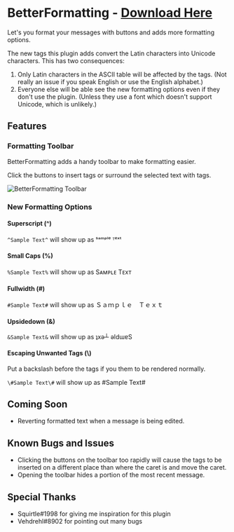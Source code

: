 # BetterFormatting - [Download Here](https://raw.githubusercontent.com/Anxeal/BDEnhancements/master/plugins/BetterFormatting/BetterFormatting.plugin.js)

Let's you format your messages with buttons and adds more formatting options.

The new tags this plugin adds convert the Latin characters into Unicode characters. This has two consequences:
 1. Only Latin characters in the ASCII table will be affected by the tags. (Not really an issue if you speak English or use the English alphabet.)
 2. Everyone else will be able see the new formatting options even if they don't use the plugin. (Unless they use a font which doesn't support Unicode, which is unlikely.)

## Features

### Formatting Toolbar
BetterFormatting adds a handy toolbar to make formatting easier.

Click the buttons to insert tags or surround the selected text with tags.

![BetterFormatting Toolbar](https://my.mixtape.moe/tgzkvq.png)

### New Formatting Options

#### Superscript (^)
`^Sample Text^` will show up as ˢᵃᵐᵖˡᵉ ᵀᵉˣᵗ

#### Small Caps (%)
`%Sample Text%` will show up as Sᴀᴍᴘʟᴇ Tᴇxᴛ

#### Fullwidth (#)
`#Sample Text#` will show up as Ｓａｍｐｌｅ　Ｔｅｘｔ

#### Upsidedown (&)
`&Sample Text&` will show up as ʇxǝ┴ ǝldɯɐS

#### Escaping Unwanted Tags (\\)
Put a backslash before the tags if you them to be rendered normally.

`\#Sample Text\#` will show up as \#Sample Text\#

## Coming Soon
- Reverting formatted text when a message is being edited.

## Known Bugs and Issues
 - Clicking the buttons on the toolbar too rapidly will cause the tags to be inserted on a different place than where the caret is and move the caret.
 - Opening the toolbar hides a portion of the most recent message.


## Special Thanks
 - Squirtle#1998 for giving me inspiration for this plugin
 - Vehdrehl#8902 for pointing out many bugs